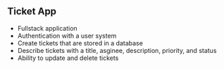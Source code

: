 ## Ticket App

- Fullstack application
- Authentication with a user system
- Create tickets that are stored in a database
- Describe tickets with a title, asginee, description, priority, and status
- Ability to update and delete tickets
